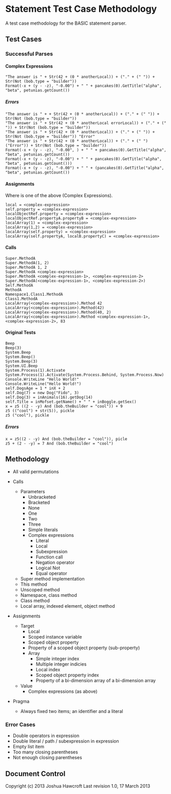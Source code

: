 # Statement Test Case Methodology ##################

A test case methodology for the BASIC statement parser.


## Test Cases ######

### Successful Parses ######

#### Complex Expressions #####

	"The answer is " + Str(42 + (0 * anotherLocal)) + ("." + (" ")) + Str(Not (bob.type = "builder"))
	Format(-x + (y - -z), "-0.00") + " " + pancakes(0).GetTitle("alpha", "beta", petunias.getCount())
	
##### Errors ######
	
	"The answer is " + + Str(42 + (0 * anotherLocal)) + ("." + (" ")) + Str(Not (bob.type = "builder"))
	"The answer is " + Str(42 + (0 * anotherLocal errorLocal)) + ("." + (" ")) + Str(Not (bob.type = "builder"))
	"The answer is " + Str(42 + (0 * anotherLocal)) + ("." + (" ")) + Str(Not (bob.type = "builder")) "Error"
	"The answer is " + Str(42 + (0 * anotherLocal)) + ("." + (" ")("Error")) + Str(Not (bob.type = "builder"))
	Format(-x + (y - -z), "-0.00", ) + " " + pancakes(0).GetTitle("alpha", "beta", petunias.getCount())
	Format(-x + (y - -z), "-0.00") + " " + pancakes(0).GetTitle("alpha", "beta", petunias.getCount()))
	Format(-x + (y - -z), "-0.00") + " " + (pancakes(0).GetTitle("alpha", "beta", petunias.getCount())


#### Assignments #####

Where <complex-expression> is one of the above (Complex Expressions).

	local = <complex-expression>
	self.property = <complex-expression>
	localObjectRef.property = <complex-expression>
	localObjectRef.propertyA.propertyB = <complex-expression>
	localArray(1) = <complex-expression>
	localArray(1,2) = <complex-expression>
	localArray(self.property) = <complex-expression>
	localArray(self.propertyA, localB.propertyC) = <complex-expression>


#### Calls #####

	Super.MethodA
	Super.MethodA(1, 2)
	Super.MethodA 1, 2
	Super.MethodA <complex-expression>
	Super.MethodA <complex-expression-1>, <complex-expression-2>
	Super.MethodA(<complex-expression-1>, <complex-expression-2>)
	Self.MethodA
	MethodA
	Namespace1.Class1.MethodA
	Class1.MethodA
	LocalArray(<complex-expression>).Method 42
	LocalArray(<complex-expression>).Method(42)
	LocalArray(<complex-expression>).Method(40, 2)
	LocalArray(<complex-expression>).Method <complex-expression-1>, <complex-expression-2>, 83






#### Original Tests #####

	Beep
	Beep(3)
	System.Beep
	System.Beep()
	System.Beep(3)
	System.UI.Beep
	System.Process(1).Activate
	System.Process(1).Activate(System.Process.Behind, System.Process.Now)
	Console.WriteLine "Hello World!"
	Console.WriteLine("Hello World!")
	self.DogsAge = 1 * inX + 2
	self.Dog(7) = new Dog("Fido", 3)
	self.Dog(3) = inAnimals(16).getDog(14)
	self.Title = inMofset.getName() + " " + inBoggle.getSex()
	x = z5 ((2 - -y) And (bob.theBuilder = "cool")) + 9
	z5 (("cool") + str(5)), pickle
	z5 ("cool"), pickle

##### Errors #####

	x = z5((2 - -y) And (bob.theBuilder = "cool")), picle
	z5 + (2 - -y) = 7 And (bob.theBuilder = "cool")



## Methodology #######

*	All valid permutations

*	Calls
	*	Parameters
		*	Unbracketed
		*	Bracketed
		*	None
		*	One
		*	Two
		*	Three
		*	Simple literals
		*	Complex expressions
			*	Literal
			*	Local
			*	Subexpression
			*	Function call
			*	Negation operator
			*	Logical Not
			*	Equal operator
	*	Super method implementation
	*	This method
	*	Unscoped method
	*	Namespace, class method
	*	Class method
	*	Local array, indexed element, object method

*	Assignments
	*	Target
		*	Local
		*	Scoped instance variable
		*	Scoped object property
		*	Property of a scoped object property (sub-property)
		*	Array
			*	Simple integer index
			*	Multiple integer indicies
			*	Local index
			*	Scoped object property index
			*	Property of a bi-dimension array of a bi-dimension array
	*	Value
		*	Complex expressions (as above)
	
*	Pragma
	*	Always fixed two items; an identifier and a literal


### Error Cases ##########

*	Double operators in expression
*	Double literal / path / subexpression in expression
*	Empty list item
*	Too many closing parentheses
*	Not enough closing parentheses



## Document Control #######

Copyright (c) 2013 Joshua Hawcroft
Last revision 1.0, 17 March 2013


